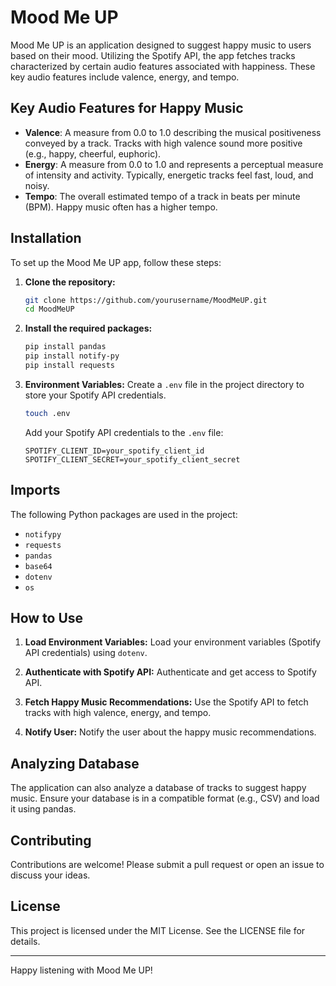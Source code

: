 # Mood Me UP

Mood Me UP is an application designed to suggest happy music to users based on their mood. Utilizing the Spotify API, the app fetches tracks characterized by certain audio features associated with happiness. These key audio features include valence, energy, and tempo.

## Key Audio Features for Happy Music

- **Valence**: A measure from 0.0 to 1.0 describing the musical positiveness conveyed by a track. Tracks with high valence sound more positive (e.g., happy, cheerful, euphoric).
- **Energy**: A measure from 0.0 to 1.0 and represents a perceptual measure of intensity and activity. Typically, energetic tracks feel fast, loud, and noisy.
- **Tempo**: The overall estimated tempo of a track in beats per minute (BPM). Happy music often has a higher tempo.

## Installation

To set up the Mood Me UP app, follow these steps:

1. **Clone the repository:**

    ```bash
    git clone https://github.com/yourusername/MoodMeUP.git
    cd MoodMeUP
    ```

2. **Install the required packages:**

    ```bash
    pip install pandas
    pip install notify-py
    pip install requests
    ```

3. **Environment Variables:**
   Create a `.env` file in the project directory to store your Spotify API credentials.

    ```bash
    touch .env
    ```

    Add your Spotify API credentials to the `.env` file:

    ```env
    SPOTIFY_CLIENT_ID=your_spotify_client_id
    SPOTIFY_CLIENT_SECRET=your_spotify_client_secret
    ```

## Imports

The following Python packages are used in the project:

- `notifypy`
- `requests`
- `pandas`
- `base64`
- `dotenv`
- `os`

## How to Use

1. **Load Environment Variables:** Load your environment variables (Spotify API credentials) using `dotenv`.

2. **Authenticate with Spotify API:** Authenticate and get access to Spotify API.

3. **Fetch Happy Music Recommendations:** Use the Spotify API to fetch tracks with high valence, energy, and tempo.

4. **Notify User:** Notify the user about the happy music recommendations.

## Analyzing Database

The application can also analyze a database of tracks to suggest happy music. Ensure your database is in a compatible format (e.g., CSV) and load it using pandas.

## Contributing

Contributions are welcome! Please submit a pull request or open an issue to discuss your ideas.

## License

This project is licensed under the MIT License. See the LICENSE file for details.

---

Happy listening with Mood Me UP!
